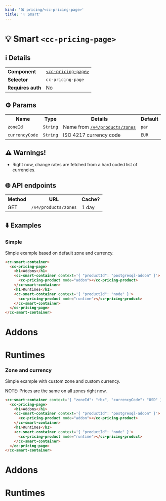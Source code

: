 ```yaml
---
kind: '🛠 pricing/<cc-pricing-page>'
title: '💡 Smart'
---
```

# 💡 Smart `<cc-pricing-page>`

## ℹ️ Details

<table>
  <tr><td><strong>Component    </strong> <td><a href="https://www.clever-cloud.com/doc/clever-components/?path=/docs/%F0%9F%9B%A0-pricing-cc-pricing-page--default-story"><code>&lt;cc-pricing-page></code></a>
  <tr><td><strong>Selector     </strong> <td><code>cc-pricing-page</code>
  <tr><td><strong>Requires auth</strong> <td>No
</table>

## ⚙️ Params

<table>
  <tr><th>Name                       <th>Type                  <th>Details                                                                                                                <th>Default
  <tr><td><code>zoneId</code>        <td><code>String</code>   <td>Name from <a href="https://api.clever-cloud.com/v4/products/zones"><code>/v4/products/zones</code></a>                 <td><code>par</code>
  <tr><td><code>currencyCode</code>  <td><code>String</code>   <td>ISO 4217 currency code                                                                                                 <td><code>EUR</code>
</table>

## ⚠️ Warnings!

* Right now, change rates are fetched from a hard coded list of currencies.

## 🌐 API endpoints

<table>
  <tr><th>Method <th>URL                                           <th>Cache?
  <tr><td>GET    <td><code>/v4/products/zones</code> <td>1 day
</table>

## ⬇️️ Examples

### Simple

Simple example based on default zone and currency.

```html
<cc-smart-container>
  <cc-pricing-page>
    <h1>Addons</h1>
    <cc-smart-container context='{ "productId": "postgresql-addon" }'>
      <cc-pricing-product mode="addon"></cc-pricing-product>
    </cc-smart-container>
    <h1>Runtimes</h1>
    <cc-smart-container context='{ "productId": "node" }'>
      <cc-pricing-product mode="runtime"></cc-pricing-product>
    </cc-smart-container>
  </cc-pricing-page>
</cc-smart-container>
```

<cc-smart-container>
  <cc-pricing-page>
    <h1>Addons</h1>
    <cc-smart-container context='{ "productId": "postgresql-addon" }'>
      <cc-pricing-product mode="addon"></cc-pricing-product>
    </cc-smart-container>
    <h1>Runtimes</h1>
    <cc-smart-container context='{ "productId": "node" }'>
      <cc-pricing-product mode="runtime"></cc-pricing-product>
    </cc-smart-container>
  </cc-pricing-page>
</cc-smart-container>

### Zone and currency

Simple example with custom zone and custom currency.

NOTE: Prices are the same on all zones right now.

```html
<cc-smart-container context='{ "zoneId": "rbx", "currencyCode": "USD" }'>
  <cc-pricing-page>
    <h1>Addons</h1>
    <cc-smart-container context='{ "productId": "postgresql-addon" }'>
      <cc-pricing-product mode="addon"></cc-pricing-product>
    </cc-smart-container>
    <h1>Runtimes</h1>
    <cc-smart-container context='{ "productId": "node" }'>
      <cc-pricing-product mode="runtime"></cc-pricing-product>
    </cc-smart-container>
  </cc-pricing-page>
</cc-smart-container>
```

<cc-smart-container context='{ "zoneId": "rbx", "currencyCode": "USD" }'>
  <cc-pricing-page>
    <h1>Addons</h1>
    <cc-smart-container context='{ "productId": "postgresql-addon" }'>
      <cc-pricing-product mode="addon"></cc-pricing-product>
    </cc-smart-container>
    <h1>Runtimes</h1>
    <cc-smart-container context='{ "productId": "node" }'>
      <cc-pricing-product mode="runtime"></cc-pricing-product>
    </cc-smart-container>
  </cc-pricing-page>
</cc-smart-container>
